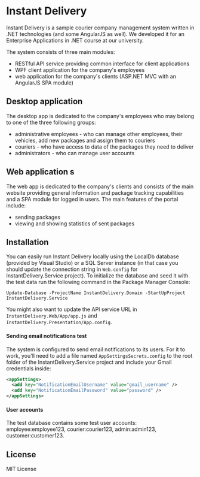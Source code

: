 # Instant Delivery
Instant Delivery is a sample courier company management system written in .NET technologies (and some AngularJS as well). We developed it for an Enterprise Applications in .NET course at our university.

The system consists of three main modules:
* RESTful API service providing common interface for client applications
* WPF client application for the company's employees
* web application for the company's clients (ASP.NET MVC with an AngularJS SPA module)

## Desktop application
The desktop app is dedicated to the company's employees who may belong to one of the three following groups:
* administrative employees - who can manage other employees, their vehicles, add new packages and assign them to couriers
* couriers - who have access to data of the packages they need to deliver
* administrators - who can manage user accounts

## Web application s
The web app is dedicated to the company's clients and consists of the main website providing general information and package tracking capabilities and a SPA module for logged in users. The main features of the portal include:
* sending packages
* viewing and showing statistics of sent packages

## Installation
You can easily run Instant Delivery locally using the LocalDb database (provided by Visual Studio) or a SQL Server instance (in that case you should update the connection string in `Web.config` for InstantDelivery.Service project). To initialize the database and seed it with the test data run the following command in the Package Manager Console:
```
Update-Database -ProjectName InstantDelivery.Domain -StartUpProject InstantDelivery.Service
```
You might also want to update the API service URL in `InstantDelivery.Web/App/app.js` and `InstantDelivery.Presentation/App.config`.

#### Sending email notifications test
The system is configured to send email notifications to its users. For it to work, you'll need to add a file named `AppSettingsSecrets.config` to the root folder of the InstantDelivery.Service project and include your Gmail credentials inside:
```xml
<appSettings>
  <add key="NotificationEmailUsername" value="gmail_username" />
  <add key="NotificationEmailPassword" value="password" />
</appSettings>
```
#### User accounts
The test database contains some test user accounts: employee:employee123, courier:courier123, admin:admin123, customer:customer123.

## License
MIT License

